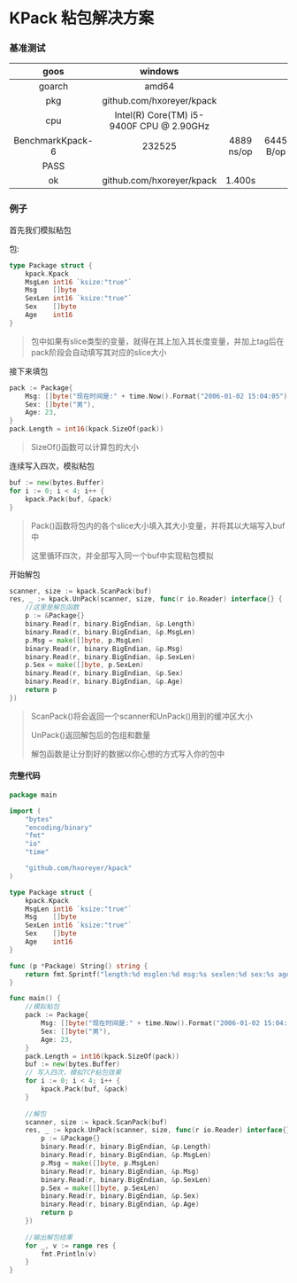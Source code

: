 # KPack 粘包解决方案

### 基准测试

|       goos       |                 windows                  |            |           |              |
| :--------------: | :--------------------------------------: | :--------: | :-------: | :----------: |
|      goarch      |                  amd64                   |            |           |              |
|       pkg        |        github.com/hxoreyer/kpack         |            |           |              |
|       cpu        | Intel(R) Core(TM) i5-9400F CPU @ 2.90GHz |            |           |              |
| BenchmarkKpack-6 |                  232525                  | 4889 ns/op | 6445 B/op | 60 allocs/op |
|       PASS       |                                          |            |           |              |
|        ok        |        github.com/hxoreyer/kpack         |   1.400s   |           |              |

### 例子

首先我们模拟粘包

包:

```go
type Package struct {
	kpack.Kpack
	MsgLen int16 `ksize:"true"` 
	Msg    []byte
	SexLen int16 `ksize:"true"`
	Sex    []byte
	Age    int16
}
```

> 包中如果有slice类型的变量，就得在其上加入其长度变量，并加上tag后在pack阶段会自动填写其对应的slice大小

接下来填包

```go
pack := Package{
    Msg: []byte("现在时间是:" + time.Now().Format("2006-01-02 15:04:05")),
    Sex: []byte("男"),
    Age: 23,
}
pack.Length = int16(kpack.SizeOf(pack))
```

> SizeOf()函数可以计算包的大小

连续写入四次，模拟粘包

```go
buf := new(bytes.Buffer)
for i := 0; i < 4; i++ {
    kpack.Pack(buf, &pack)
}
```

> Pack()函数将包内的各个slice大小填入其大小变量，并将其以大端写入buf中
>
> 这里循环四次，并全部写入同一个buf中实现粘包模拟

开始解包

```go
scanner, size := kpack.ScanPack(buf)
res, _ := kpack.UnPack(scanner, size, func(r io.Reader) interface{} {
    //这里是解包函数
    p := &Package{}
    binary.Read(r, binary.BigEndian, &p.Length)
    binary.Read(r, binary.BigEndian, &p.MsgLen)
    p.Msg = make([]byte, p.MsgLen)
    binary.Read(r, binary.BigEndian, &p.Msg)
    binary.Read(r, binary.BigEndian, &p.SexLen)
    p.Sex = make([]byte, p.SexLen)
    binary.Read(r, binary.BigEndian, &p.Sex)
    binary.Read(r, binary.BigEndian, &p.Age)
    return p
})
```

> ScanPack()将会返回一个scanner和UnPack()用到的缓冲区大小
>
> UnPack()返回解包后的包组和数量
>
> 解包函数是让分割好的数据以你心想的方式写入你的包中

#### 完整代码

```go
package main

import (
	"bytes"
	"encoding/binary"
	"fmt"
	"io"
	"time"

	"github.com/hxoreyer/kpack"
)

type Package struct {
	kpack.Kpack
	MsgLen int16 `ksize:"true"`
	Msg    []byte
	SexLen int16 `ksize:"true"`
	Sex    []byte
	Age    int16
}

func (p *Package) String() string {
	return fmt.Sprintf("length:%d msglen:%d msg:%s sexlen:%d sex:%s age:%d", p.Length, p.MsgLen, p.Msg, p.SexLen, p.Sex, p.Age)
}

func main() {
    //模拟粘包
	pack := Package{
		Msg: []byte("现在时间是:" + time.Now().Format("2006-01-02 15:04:05")),
		Sex: []byte("男"),
		Age: 23,
	}
	pack.Length = int16(kpack.SizeOf(pack))
	buf := new(bytes.Buffer)
	// 写入四次，模拟TCP粘包效果
	for i := 0; i < 4; i++ {
		kpack.Pack(buf, &pack)
	}
    
    //解包
	scanner, size := kpack.ScanPack(buf)
	res, _ := kpack.UnPack(scanner, size, func(r io.Reader) interface{} {
		p := &Package{}
		binary.Read(r, binary.BigEndian, &p.Length)
		binary.Read(r, binary.BigEndian, &p.MsgLen)
		p.Msg = make([]byte, p.MsgLen)
		binary.Read(r, binary.BigEndian, &p.Msg)
		binary.Read(r, binary.BigEndian, &p.SexLen)
		p.Sex = make([]byte, p.SexLen)
		binary.Read(r, binary.BigEndian, &p.Sex)
		binary.Read(r, binary.BigEndian, &p.Age)
		return p
	})
	
    //输出解包结果
	for _, v := range res {
		fmt.Println(v)
	}
}

```

